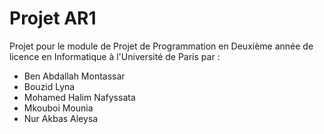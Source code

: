 # Projet AR1

Projet pour le module de Projet de Programmation en Deuxième année de licence en Informatique à l'Université de Paris par :

 *  Ben Abdallah Montassar
 *  Bouzid Lyna 
 *  Mohamed Halim Nafyssata
 *  Mkouboi Mounia  
 *  Nur Akbas Aleysa



